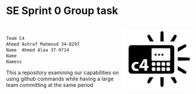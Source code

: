<h1>SE Sprint 0 Group task</h1> <br/>
<img align="right" src="C4_logo.png" />

    Team C4
    Ahmed Ashraf Mahmoud 34-8297
    Name  Ahmed Alaa 37-9714
    Name
    Namess

This a repository examining our capabilities on using github commands while having a large team committing at the same period
